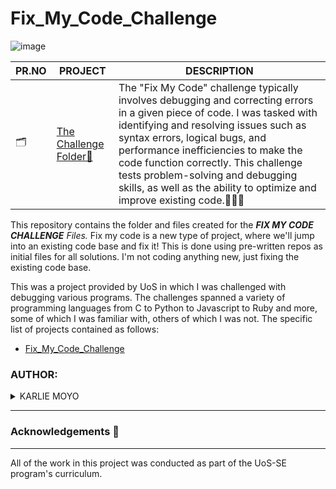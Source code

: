 # Fix_My_Code_Challenge

![image](https://github.com/user-attachments/assets/8e12753d-2a12-49a6-8869-fd71dad42269)

| PR.NO | PROJECT                                                                           | DESCRIPTION |
| ----- | --------------------------------------------------------------------------------- | ----------- |
|  🗂️  | [The Challenge Folder📁](./0x00-challenge/)                                        |The "Fix My Code" challenge typically involves debugging and correcting errors in a given piece of code. I was tasked with identifying and resolving issues such as syntax errors, logical bugs, and performance inefficiencies to make the code function correctly. This challenge tests problem-solving and debugging skills, as well as the ability to optimize and improve existing code.👩🏽‍💻 |

This repository contains the folder and files created for the _**FIX MY CODE CHALLENGE** Files._
Fix my code is a new type of project, where we'll jump into an existing code base and fix it! This is done using pre-written repos as initial files for all solutions. I'm not coding anything new, just fixing the existing code base.

This was a project provided by UoS in which I was challenged with debugging various programs. The challenges spanned a variety of programming languages from C to Python to Javascript to Ruby and more, some of which I was familiar with, others of which I was not. The specific list of projects contained as follows: 
- [Fix_My_Code_Challenge](https://github.com/karlie-moyo/Fix_My_Code_Challenge/tree/main/0x00-challenge)

### AUTHOR:
<details>
    <summary>KARLIE MOYO</summary>
    <ul>
        <li>
            <a href="https://github.com/karlie-moyo">Github</a>
        </li>
        <li>
            <a href="https://twitter.com/karlieemoyo">Twitter</a>
        </li>
        <li>
            <a href="https://karlieemoyo@gmail.com">e-mail</a>
        </li>
    </ul>
</details>

---

### Acknowledgements  :pray:
___
All of the work in this project was conducted as part of the UoS-SE program's curriculum. 
